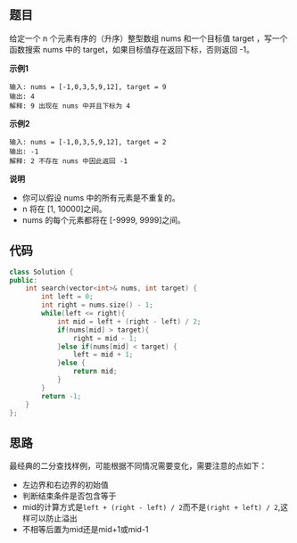 ## 题目
给定一个 n 个元素有序的（升序）整型数组 nums 和一个目标值 target  ，写一个函数搜索 nums 中的 target，如果目标值存在返回下标，否则返回 -1。

**示例1**
```
输入: nums = [-1,0,3,5,9,12], target = 9
输出: 4
解释: 9 出现在 nums 中并且下标为 4
```

**示例2**
```
输入: nums = [-1,0,3,5,9,12], target = 2
输出: -1
解释: 2 不存在 nums 中因此返回 -1
```

**说明**

* 你可以假设 nums 中的所有元素是不重复的。
* n 将在 [1, 10000]之间。
* nums 的每个元素都将在 [-9999, 9999]之间。

## 代码
```C++
class Solution {
public:
    int search(vector<int>& nums, int target) {
        int left = 0;
        int right = nums.size() - 1;
        while(left <= right){
            int mid = left + (right - left) / 2;
            if(nums[mid] > target){
                right = mid - 1;
            }else if(nums[mid] < target) {
                left = mid + 1;
            }else {
                return mid;
            }
        }
        return -1;
    }
};
```
## 思路

最经典的二分查找样例，可能根据不同情况需要变化，需要注意的点如下：
* 左边界和右边界的初始值
* 判断结束条件是否包含等于
* mid的计算方式是`left + (right - left) / 2`而不是`(right + left) / 2`,这样可以防止溢出
* 不相等后置为mid还是mid+1或mid-1